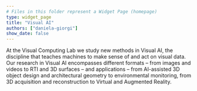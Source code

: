 ```yaml
---
# Files in this folder represent a Widget Page (homepage)
type: widget_page
title: "Visual AI"
authors: ["daniela-giorgi"]
show_date: false
---
```

At the Visual Computing Lab we study new methods in Visual AI, the discipline that teaches machines to make sense of and act on visual data. Our research in Visual AI encompasses different formats – from images and videos to RTI and 3D surfaces – and applications – from AI-assisted 3D object design and architectural geometry to environmental monitoring, from 3D acquisition and reconstruction to Virtual and Augmented Reality.
